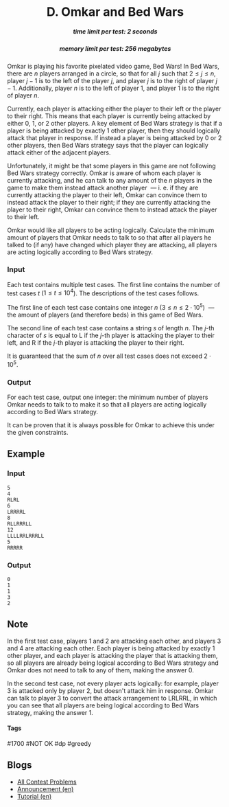 <h1 style='text-align: center;'> D. Omkar and Bed Wars</h1>

<h5 style='text-align: center;'>time limit per test: 2 seconds</h5>
<h5 style='text-align: center;'>memory limit per test: 256 megabytes</h5>

Omkar is playing his favorite pixelated video game, Bed Wars! In Bed Wars, there are $n$ players arranged in a circle, so that for all $j$ such that $2 \leq j \leq n$, player $j - 1$ is to the left of the player $j$, and player $j$ is to the right of player $j - 1$. Additionally, player $n$ is to the left of player $1$, and player $1$ is to the right of player $n$.

Currently, each player is attacking either the player to their left or the player to their right. This means that each player is currently being attacked by either $0$, $1$, or $2$ other players. A key element of Bed Wars strategy is that if a player is being attacked by exactly $1$ other player, then they should logically attack that player in response. If instead a player is being attacked by $0$ or $2$ other players, then Bed Wars strategy says that the player can logically attack either of the adjacent players.

Unfortunately, it might be that some players in this game are not following Bed Wars strategy correctly. Omkar is aware of whom each player is currently attacking, and he can talk to any amount of the $n$ players in the game to make them instead attack another player  — i. e. if they are currently attacking the player to their left, Omkar can convince them to instead attack the player to their right; if they are currently attacking the player to their right, Omkar can convince them to instead attack the player to their left. 

Omkar would like all players to be acting logically. Calculate the minimum amount of players that Omkar needs to talk to so that after all players he talked to (if any) have changed which player they are attacking, all players are acting logically according to Bed Wars strategy.

### Input

Each test contains multiple test cases. The first line contains the number of test cases $t$ ($1 \le t \le 10^4$). The descriptions of the test cases follows.

The first line of each test case contains one integer $n$ ($3 \leq n \leq 2 \cdot 10^5$)  — the amount of players (and therefore beds) in this game of Bed Wars.

The second line of each test case contains a string $s$ of length $n$. The $j$-th character of $s$ is equal to L if the $j$-th player is attacking the player to their left, and R if the $j$-th player is attacking the player to their right.

It is guaranteed that the sum of $n$ over all test cases does not exceed $2 \cdot 10^5$.

### Output

For each test case, output one integer: the minimum number of players Omkar needs to talk to to make it so that all players are acting logically according to Bed Wars strategy.

It can be proven that it is always possible for Omkar to achieve this under the given constraints.

## Example

### Input


```text
5
4
RLRL
6
LRRRRL
8
RLLRRRLL
12
LLLLRRLRRRLL
5
RRRRR
```
### Output


```text
0
1
1
3
2
```
## Note

In the first test case, players $1$ and $2$ are attacking each other, and players $3$ and $4$ are attacking each other. Each player is being attacked by exactly $1$ other player, and each player is attacking the player that is attacking them, so all players are already being logical according to Bed Wars strategy and Omkar does not need to talk to any of them, making the answer $0$.

In the second test case, not every player acts logically: for example, player $3$ is attacked only by player $2$, but doesn't attack him in response. Omkar can talk to player $3$ to convert the attack arrangement to LRLRRL, in which you can see that all players are being logical according to Bed Wars strategy, making the answer $1$.



#### Tags 

#1700 #NOT OK #dp #greedy 

## Blogs
- [All Contest Problems](../Codeforces_Global_Round_10.md)
- [Announcement (en)](../blogs/Announcement_(en).md)
- [Tutorial (en)](../blogs/Tutorial_(en).md)
